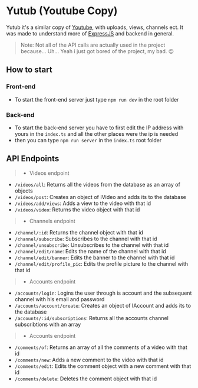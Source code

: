 # Yutub (Youtube Copy)
Yutub it's a similar copy of [Youtube](https://youtube.com), with uploads, views, channels ect. It was made to understand more of [ExpressJS](http://expressjs.com/) and backend in general.
> Note: Not all of the API calls are actually used in the project because... Uh... Yeah i just got bored of the project, my bad. 😐

## How to start
### Front-end
- To start the front-end server just type `npm run dev` in the root folder
### Back-end
- To start the back-end server you have to first edit the IP address with yours in the `index.ts` and all the other places were the ip is needed
- then you can type `npm run server` in the `index.ts` root folder

## API Endpoints

> - Videos endpoint
  - ```/videos/all```: Returns all the videos from the database as an array of objects
  - ```/videos/post```: Creates an object of IVideo and adds its to the database
  - ```/videos/add/views```: Adds a view to the video with that id
  - ```/videos/video```: Returns the video object with that id
> - Channels endpoint
  - ```/channel/:id```: Returns the channel object with that id
  - ```/channel/subscribe```: Subscribes to the channel with that id
  - ```/channel/unsubscribe```: Unsubscribes to the channel with that id
  - ```/channel/edit/name```: Edits the name of the channel with that id
  - ```/channel/edit/banner```: Edits the banner to the channel with that id
  - ```/channel/edit/profile_pic```: Edits the profile picture to the channel with that id
> - Accounts endpoint
  - ```/accounts/login```: Logins the user through is account and the subsequent channel with his email and password
  - ```/accounts/account/create```: Creates an object of IAccount and adds its to the database
  - ```/accounts/:id/subscriptions```: Returns all the accounts channel subscribtions with an array
> - Accounts endpoint
  - ```/comments/of```: Returns an array of all the comments of a video with that id
  - ```/comments/new```: Adds a new comment to the video with that id
  - ```/comments/edit```: Edits the comment object with a new comment with that id
  - ```/comments/delete```: Deletes the comment object with that id
